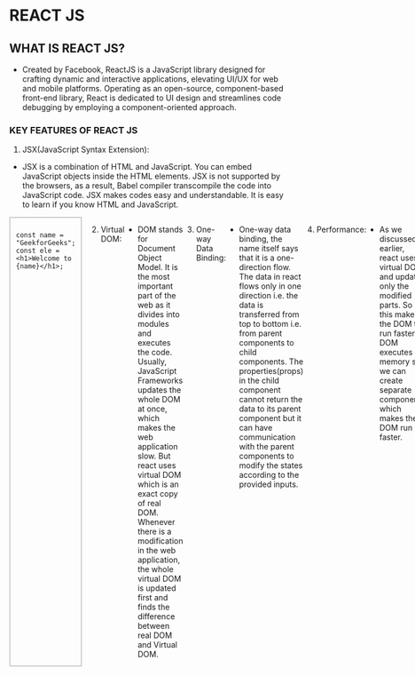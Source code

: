 # REACT JS

## WHAT IS REACT JS?
- Created by Facebook, ReactJS is a JavaScript library designed for crafting dynamic and interactive applications, elevating UI/UX for web and mobile platforms. Operating as an open-source, component-based front-end library, React is dedicated to UI design and streamlines code debugging by employing a component-oriented approach.
### KEY FEATURES OF REACT JS
1. JSX(JavaScript Syntax Extension):

- JSX is a combination of HTML and JavaScript. You can embed JavaScript objects inside the HTML elements. JSX is not supported by the browsers, as a result, Babel compiler transcompile the code into JavaScript code. JSX makes codes easy and understandable. It is easy to learn if you know HTML and JavaScript.
<div style="display: flex;">

  <div style="flex: 50%; padding: 10px; border: 2px solid #ccc; margin-right: 10px;">
    
    const name = "GeekforGeeks";
    const ele = <h1>Welcome to {name}</h1>;

</div>

2. Virtual DOM:

- DOM stands for Document Object Model. It is the most important part of the web as it divides into modules and executes the code. Usually, JavaScript Frameworks updates the whole DOM at once, which makes the web application slow. But react uses virtual DOM which is an exact copy of real DOM. Whenever there is a modification in the web application, the whole virtual DOM is updated first and finds the difference between real DOM and Virtual DOM.

3. One-way Data Binding:

- One-way data binding, the name itself says that it is a one-direction flow. The data in react flows only in one direction i.e. the data is transferred from top to bottom i.e. from parent components to child components. The properties(props) in the child component cannot return the data to its parent component but it can have communication with the parent components to modify the states according to the provided inputs.

4. Performance:

- As we discussed earlier, react uses virtual DOM and updates only the modified parts. So , this makes the DOM to run faster. DOM executes in memory so we can create separate components which makes the DOM run faster.

5. Extension:

- React has many extensions that we can use to create full-fledged UI applications. It supports mobile app development and provides server-side rendering. React is extended with Flux, Redux, React Native, etc. which helps us to create good-looking UI.
 
6. Conditional Statements:

- JSX allows us to write conditional statements. The data in the browser is displayed according to the conditions provided inside the JSX.

### Syntax:
<div style="display: flex;">

  <div style="flex: 50%; padding: 10px; border: 2px solid #ccc; margin-right: 10px;">
    
    const age = 12;
if (age >= 10)
{ 
    <p> Greater than { age } </p>;
} 
else 
{ 
    <p> { age } </p>;
}


</div>

7. Components:

- React.js divides the web page into multiple components as it is component-based. Each component is a part of the UI design which has its own logic and design as shown in the below image. So the component logic which is written in JavaScript makes it easy and run faster and can be reusable.

8. Simplicity:

- React.js is a component-based which makes the code reusable and React.js uses JSX which is a combination of HTML and JavaScript. This makes code easy to understand and easy to debug and has less code.
## Steps to Create React Application:
### Step 1: Create a react application by using the following command:
<div style="display: flex;">

  <div style="flex: 50%; padding: 10px; border: 2px solid #ccc; margin-right: 10px;">
    
npx create-react-app foldername

</div>

### Step 2: Change your directory to the newly created folder.
<div style="display: flex;">

  <div style="flex: 50%; padding: 10px; border: 2px solid #ccc; margin-right: 10px;">
    
    cd foldername

</div>

### STEP BY STEP HOW TO SET UP REACT JS

# Installing ReactJS using webpack and babel

- Webpack is a module bundler (manages and loads independent modules). It takes dependent modules and compiles them to a single (file) bundle. You can use this bundle while developing apps using command line or, by configuring it using webpack.config file.

- Babel is a JavaScript compiler and transpiler. It is used to convert one source code to other. Using this you will be able to use the new ES6 features in your code where, babel converts it into plain old ES5 which can be run on all browsers.

# Step 1 - Create the Root Folder
- ## Create a folder with name reactApp on the desktop to install all the required files, using the mkdir command.

<div style="display: flex;">

  <div style="flex: 50%; padding: 10px; border: 2px solid #ccc; margin-right: 10px;">
    
   C:\Users\username\Desktop>mkdir reactApp
   C:\Users\username\Desktop>cd reactApp

</div>

- To create any module, it is required to generate the package.json file. Therefore, after Creating the folder, we need to create a package.json file. To do so you need to run the npm init command from the command prompt.

<div style="display: flex;">

  <div style="flex: 50%; padding: 10px; border: 2px solid #ccc; margin-right: 10px;">
    
    C:\Users\username\Desktop\reactApp>npm init

</div>

- This command asks information about the module such as packagename, description, author etc. you can skip these using the –y option.

<div style="display: flex;">

  <div style="flex: 50%; padding: 10px; border: 2px solid #ccc; margin-right: 10px;">
    ## Command

    ```bash
    C:\Users\username\Desktop\reactApp>npm init -y
    ```
  </div>

  <div style="flex: 50%; padding: 10px; border: 2px solid #ccc;">
    ## Output

    ```json
    Wrote to C:\reactApp\package.json:
    {
       "name": "reactApp",
       "version": "1.0.0",
       "description": "",
       "main": "index.js",
       "scripts": {
          "test": "echo \"Error: no test specified\" && exit 1"
       },
       "keywords": [],
       "author": "",
       "license": "ISC"
    }
    ```
  </div>

</div>

